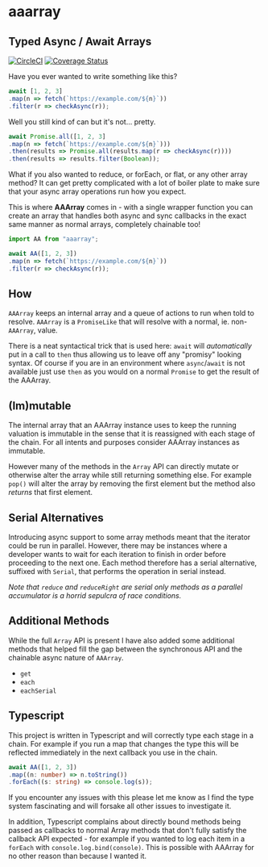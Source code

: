 # aaarray

## Typed Async / Await Arrays

[![CircleCI](https://circleci.com/gh/murt/aaarray.svg?style=svg)](https://circleci.com/gh/murt/aaarray) [![Coverage Status](https://coveralls.io/repos/github/murt/aaarray/badge.svg)](https://coveralls.io/github/murt/aaarray)

Have you ever wanted to write something like this?

```javascript
await [1, 2, 3]
.map(n => fetch(`https://example.com/${n}`))
.filter(r => checkAsync(r));
```

Well you still kind of can but it's not... pretty.

```javascript
await Promise.all([1, 2, 3]
.map(n => fetch(`https://example.com/${n}`)))
.then(results => Promise.all(results.map(r => checkAsync(r))))
.then(results => results.filter(Boolean));
```

What if you also wanted to reduce, or forEach, or flat, or any other array method? It can get pretty complicated with a lot of boiler plate to make sure that your async array operations run how you expect.

This is where **AAArray** comes in - with a single wrapper function you can create an array that handles both async and sync callbacks in the exact same manner as normal arrays, completely chainable too!

```javascript
import AA from "aaarray";

await AA([1, 2, 3])
.map(n => fetch(`https://example.com/${n}`))
.filter(r => checkAsync(r));
```

## How

`AAArray` keeps an internal array and a queue of actions to run when told to resolve. `AAArray` is a `PromiseLike` that will resolve with a normal, ie. non-`AAArray`, value.

There is a neat syntactical trick that is used here: `await` will *automatically* put in a call to `then` thus allowing us to leave off any "promisy" looking syntax. Of course if you are in an environment where `async`/`await` is not available just use `then` as you would on a normal `Promise` to get the result of the AAArray.

## (Im)mutable

The internal array that an AAArray instance uses to keep the running valuation is immutable in the sense that it is reassigned with each stage of the chain. For all intents and purposes consider AAArray instances as immutable.

However many of the methods in the `Array` API can directly mutate or otherwise alter the array while still returning something else. For example `pop()` will alter the array by removing the first element but the method also *returns* that first element.

## Serial Alternatives

Introducing async support to some array methods meant that the iterator could be run in parallel. However, there may be instances where a developer wants to wait for each iteration to finish in order before proceeding to the next one. Each method therefore has a serial alternative, suffixed with `Serial`, that performs the operation in serial instead. 

*Note that `reduce` and `reduceRight` are serial only methods as a parallel accumulator is a horrid sepulcra of race conditions.*

## Additional Methods

While the full `Array` API is present I have also added some additional methods that helped fill the gap between the synchronous API and the chainable async nature of `AAArray`.

- `get`
- `each`
- `eachSerial`

## Typescript

This project is written in Typescript and will correctly type each stage in a chain. For example if you run a map that changes the type this will be reflected immediately in the next callback you use in the chain.

```typescript
await AA([1, 2, 3])
.map((n: number) => n.toString())
.forEach((s: string) => console.log(s));
```

If you encounter any issues with this please let me know as I find the type system fascinating and will forsake all other issues to investigate it.

In addition, Typescript complains about directly bound methods being passed as callbacks to normal Array methods that don't fully satisfy the callback API expected - for example if you wanted to log each item in a `forEach` with `console.log.bind(console)`. This is possible with AAArray for no other reason than because I wanted it.
